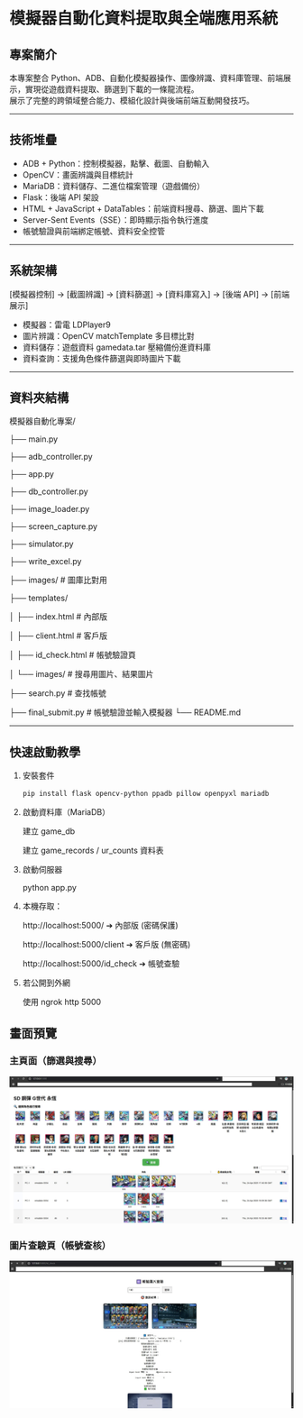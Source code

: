 # 模擬器自動化資料提取與全端應用系統

## 專案簡介
本專案整合 Python、ADB、自動化模擬器操作、圖像辨識、資料庫管理、前端展示，實現從遊戲資料提取、篩選到下載的一條龍流程。  
展示了完整的跨領域整合能力、模組化設計與後端前端互動開發技巧。

---

## 技術堆疊
- ADB + Python：控制模擬器，點擊、截圖、自動輸入
- OpenCV：畫面辨識與目標統計
- MariaDB：資料儲存、二進位檔案管理（遊戲備份）
- Flask：後端 API 架設
- HTML + JavaScript + DataTables：前端資料搜尋、篩選、圖片下載
- Server-Sent Events（SSE）：即時顯示指令執行進度
- 帳號驗證與前端綁定帳號、資料安全控管

---

## 系統架構
[模擬器控制] → [截圖辨識] → [資料篩選] → [資料庫寫入] → [後端 API] → [前端展示]


- 模擬器：雷電 LDPlayer9
- 圖片辨識：OpenCV matchTemplate 多目標比對
- 資料儲存：遊戲資料 gamedata.tar 壓縮備份進資料庫
- 資料查詢：支援角色條件篩選與即時圖片下載

---

## 資料夾結構

模擬器自動化專案/ 

├── main.py

├── adb_controller.py 

├── app.py 

├── db_controller.py 

├── image_loader.py 

├── screen_capture.py 

├── simulator.py 

├── write_excel.py

├── images/ # 圖庫比對用

├── templates/ 

│ ├── index.html # 內部版 

│ ├── client.html # 客戶版 

│ ├── id_check.html # 帳號驗證頁 

│ └── images/ # 搜尋用圖片、結果圖片

├── search.py # 查找帳號 

├── final_submit.py # 帳號驗證並輸入模擬器 └── README.md


---

## 快速啟動教學

1. 安裝套件
    ```bash
    pip install flask opencv-python ppadb pillow openpyxl mariadb


2. 啟動資料庫（MariaDB）

    建立 game_db

    建立 game_records / ur_counts 資料表

3. 啟動伺服器

    python app.py

4. 本機存取：

    http://localhost:5000/ ➔ 內部版 (密碼保護)

    http://localhost:5000/client ➔ 客戶版 (無密碼)

    http://localhost:5000/id_check ➔ 帳號查驗

5. 若公開到外網

    使用 ngrok http 5000

##  畫面預覽

###  主頁面（篩選與搜尋）
![搜尋畫面](images/preview1.jpg)

###  圖片查驗頁（帳號查核）
![查驗頁](images/preview2.jpg)





